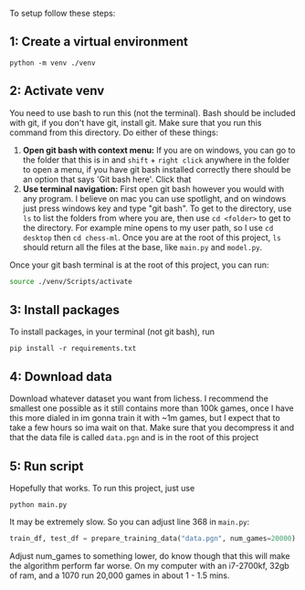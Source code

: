 To setup follow these steps:

## 1: Create a virtual environment

```
python -m venv ./venv
```

## 2: Activate venv

You need to use bash to run this (not the terminal). Bash should be included with git, if you don't have git, install git. Make sure that you run this command from this directory. Do either of these things:

1. **Open git bash with context menu:** If you are on windows, you can go to the folder that this is in and `shift` + `right click` anywhere in the folder to open a menu, if you have git bash installed correctly there should be an option that says 'Git bash here'. Click that
2. **Use terminal navigation:** First open git bash however you would with any program. I believe on mac you can use spotlight, and on windows just press windows key and type "git bash". To get to the directory, use `ls` to list the folders from where you are, then use `cd <folder>` to get to the directory. For example mine opens to my user path, so I use `cd desktop` then `cd chess-ml`. Once you are at the root of this project, `ls` should return all the files at the base, like `main.py` and `model.py`.

Once your git bash terminal is at the root of this project, you can run:

```bash
source ./venv/Scripts/activate
```

## 3: Install packages

To install packages, in your terminal (not git bash), run

```
pip install -r requirements.txt
```

## 4: Download data

Download whatever dataset you want from lichess. I recommend the smallest one possible as it still contains more than 100k games, once I have this more dialed in im gonna train it with ~1m games, but I expect that to take a few hours so ima wait on that. Make sure that you decompress it and that the data file is called `data.pgn` and is in the root of this project

## 5: Run script

Hopefully that works.
To run this project, just use

```
python main.py
```

It may be extremely slow. So you can adjust line 368 in `main.py`:

```py
train_df, test_df = prepare_training_data("data.pgn", num_games=20000)
```

Adjust num_games to something lower, do know though that this will make the algorithm perform far worse. On my computer with an i7-2700kf, 32gb of ram, and a 1070 run 20,000 games in about 1 - 1.5 mins.
